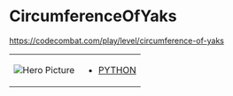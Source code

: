 # CircumferenceOfYaks 

https://codecombat.com/play/level/circumference-of-yaks
<table>
<tr>
<td>

![Hero Picture](hero.png?raw=true "Hero Picture")

</td>
<td>
<ul>
<li>

[PYTHON](CircumferenceOfYaks.py)

</li>
</td>
</tr>
<table>